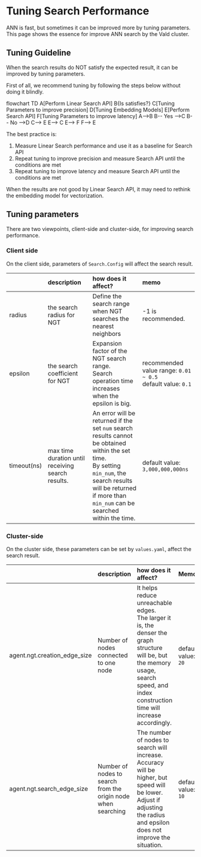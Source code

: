 # Tuning Search Performance

ANN is fast, but sometimes it can be improved more by tuning parameters.
This page shows the essence for improve ANN search by the Vald cluster.

## Tuning Guideline

When the search results do NOT satisfy the expected result, it can be improved by tuning parameters.

First of all, we recommend tuning by following the steps below without doing it blindly.

<div class="mermaid">
flowchart TD
    A[Perform Linear Search API]
    B{Is satisfies?}
    C[Tuning Parameters to improve precision]
    D[Tuning Embedding Models]
    E[Perform Search API]
    F[Tuning Parameters to improve latency]
    A-->B
    B-- Yes -->C
    B-- No -->D
    C--> E
    E--> C
    E--> F
    F--> E
</div>

The best practice is:

1. Measure Linear Search performance and use it as a baseline for Search API
1. Repeat tuning to improve precision and measure Search API until the conditions are met
1. Repeat tuning to improve latency and measure Search API until the conditions are met

<div class="notice">
When the results are not good by Linear Search API, it may need to rethink the embedding model for vectorization.
</div>

## Tuning parameters

There are two viewpoints, client-side and cluster-side, for improving search performance.

### Client side

On the client side, parameters of `Search.Config` will affect the search result.

|             | description                                       | how does it affect?                                                                                                                                                                                                    | memo                                                          |
| :---------- | :------------------------------------------------ | :--------------------------------------------------------------------------------------------------------------------------------------------------------------------------------------------------------------------- | :------------------------------------------------------------ |
| radius      | the search radius for NGT                         | Define the search range when NGT searches the nearest neighbors                                                                                                                                                        | -1 is recommended.                                            |
| epsilon     | the search coefficient for NGT                    | Expansion factor of the NGT search range.<BR>Search operation time increases when the epsilon is big.                                                                                                                  | recommended value range: `0.01 ~ 0.5`<BR>default value: `0.1` |
| timeout(ns) | max time duration until receiving search results. | An error will be returned if the set `num` search results cannot be obtained within the set time.<BR>By setting `min_num`, the search results will be returned if more than `min_num` can be searched within the time. | default value: `3,000,000,000ns`                              |

### Cluster-side

On the cluster side, these parameters can be set by `values.yaml`, affect the search result.

|                              | description                                                   | how does it affect?                                                                                                                                                                        | Memo                |
| :--------------------------- | :------------------------------------------------------------ | :----------------------------------------------------------------------------------------------------------------------------------------------------------------------------------------- | :------------------ |
| agent.ngt.creation_edge_size | Number of nodes connected to one node                         | It helps reduce unreachable edges.<BR>The larger it is, the denser the graph structure will be, but the memory usage, search speed, and index construction time will increase accordingly. | default value: `20` |
| agent.ngt.search_edge_size   | Number of nodes to search from the origin node when searching | The number of nodes to search will increase.<BR>Accuracy will be higher, but speed will be lower.<BR>Adjust if adjusting the radius and epsilon does not improve the situation.            | default value: `10` |
